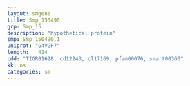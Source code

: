 ```yaml
---
layout: smgene
title: Smp_150490
grp: Smp_15
description: "hypothetical protein"
smp: Smp_150490.1
uniprot: "G4VGF7"
length:   414
cdd: "TIGR01628, cd12243, cl17169, pfam00076, smart00360"
kk: ns
categories: sm
---
```

